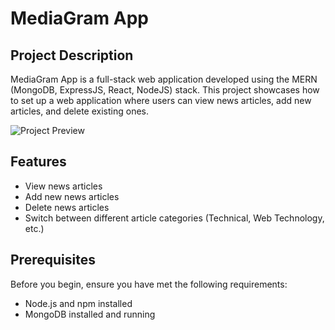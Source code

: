 # MediaGram App

## Project Description
MediaGram App is a full-stack web application developed using the MERN (MongoDB, ExpressJS, React, NodeJS) stack. This project showcases how to set up a web application where users can view news articles, add new articles, and delete existing ones.

![Project Preview](path_to_image.png)

## Features
- View news articles
- Add new news articles
- Delete news articles
- Switch between different article categories (Technical, Web Technology, etc.)

## Prerequisites
Before you begin, ensure you have met the following requirements:
- Node.js and npm installed
- MongoDB installed and running
